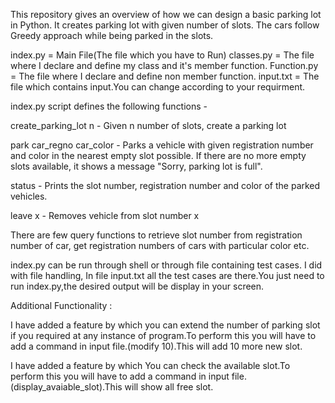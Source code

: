 This repository gives an overview of how we can design a basic parking lot in Python. It creates parking lot with given number of slots. The cars follow Greedy approach while being parked in the slots.


index.py = Main File(The file which you have to Run)
classes.py = The file where I declare and define my class and it's member function.
Function.py = The file where I declare and define non member function.
input.txt = The file which contains input.You can change according to your requirment. 


index.py script defines the following functions -

create_parking_lot n - Given n number of slots, create a parking lot

park car_regno car_color - Parks a vehicle with given registration number and color in the nearest empty slot possible. If there are no more empty slots available, it shows a message "Sorry, parking lot is full".

status - Prints the slot number, registration number and color of the parked vehicles.

leave x - Removes vehicle from slot number x

There are few query functions to retrieve slot number from registration number of car, get registration numbers of cars with particular color etc.

index.py can be run through shell or through file containing test cases. I did with file handling, In file input.txt all the test cases are there.You just need to run index.py,the desired output will be display in your screen.

Additional Functionality : 

I have added a feature by which you can extend the number of parking slot if you required at any instance of program.To perform this you will have to add a command in input file.(modify 10).This will add 10 more new slot.

I have added a feature by which You can check the available slot.To perform this you will have to add a command in input file.(display_avaiable_slot).This will show all free slot.



